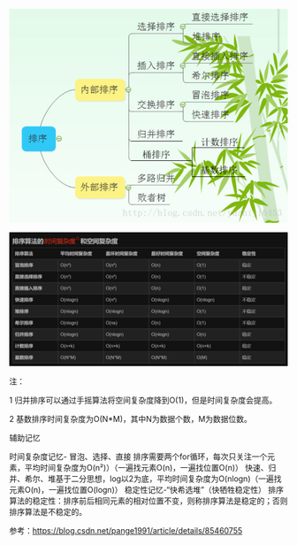 ![img_1.png](img_1.png)

![img.png](img.png)

注：

1 归并排序可以通过手摇算法将空间复杂度降到O(1)，但是时间复杂度会提高。

2 基数排序时间复杂度为O(N*M)，其中N为数据个数，M为数据位数。


辅助记忆

时间复杂度记忆-
冒泡、选择、直接 排序需要两个for循环，每次只关注一个元素，平均时间复杂度为O(n²)）（一遍找元素O(n)，一遍找位置O(n)）
快速、归并、希尔、堆基于二分思想，log以2为底，平均时间复杂度为O(nlogn)（一遍找元素O(n)，一遍找位置O(logn)）
稳定性记忆-“快希选堆”（快牺牲稳定性）
排序算法的稳定性：排序前后相同元素的相对位置不变，则称排序算法是稳定的；否则排序算法是不稳定的。


参考：https://blog.csdn.net/pange1991/article/details/85460755